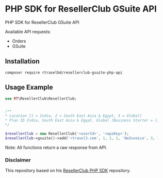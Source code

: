 # PHP SDK for ResellerClub GSuite API
PHP SDK for ResellerClub GSuite API

Available API requests: 
* Orders
* GSuite

## Installation
```console
composer require rtraselbd/resellerclub-gsuite-php-api
```

## Usage Example
```php
use RT\ResellerClub\ResellerClub;


/**
* Location [1 = India, 2 = South East Asia & Egypt, 3 = Global]
* Plan ID India, South East Asia & Egypt, Global [Business Starter = (1660,1663,1657), Business Standard = (1661,1664,1658), Business Plus = (1662,1665,1659), Enterprise Plus = (1554, 1560, 1557)]
*/

$resellerClub = new ResellerClub('<userId>', '<apiKey>');
$resellerClub->gsuite()->add('rtrasel3.com', 1, 1, 1, 'NoInvoice', 3, 1657);
```
Note: All functions return a raw response from API.


### Disclaimer
This repository based on his [ResellerClub PHP SDK](https://github.com/afbora/resellerclub-php-sdk "ResellerClub PHP SDK") repository.
